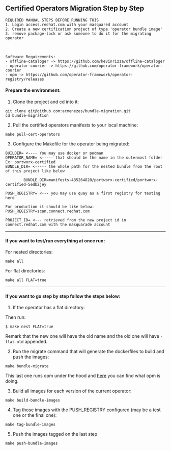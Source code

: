 ## Certified Operators Migration Step by Step

    REQUIRED MANUAL STEPS BEFORE RUNNING THIS
    1. Login access.redhat.com with your masquared account 
    2. Create a new certification project of type 'operator bundle image'
    3. remove package-lock or ask someone to do it for the migrating operator
  </br>

    Software Requirements:
    - offline-cataloger -> https://github.com/kevinrizza/offline-cataloger
    - operator-courier -> https://github.com/operator-framework/operator-courier
    - opm -> https://github.com/operator-framework/operator-registry/releases

#### Prepare the environment:

1) Clone the project and cd into it:
```
git clone git@github.com:acmenezes/bundle-migration.git
cd bundle-migration
```

2) Pull the certified operators manifests to your local machine:
```
make pull-cert-operators
```

3) Configure the Makefile for the operator being migrated:

```
BUILDER= <---- You may use docker or podman
OPERATOR_NAME= <----- that should be the name in the outermost folder Ex: portworx-certified
BUNDLE_DIR= <----- the whole path for the nested bundle from the root of this project like below

        BUNDLE_DIR=manifests-435264820/portworx-certified/portworx-certified-5edb2jey

PUSH_REGISTRY= <--- you may use quay as a first registry for testing here

For production it should be like below:
PUSH_REGISTRY=scan.connect.redhat.com

PROJECT_ID= <--- retrieved from the new project id in connect.redhat.com with the masquarade account
```
---

#### If you want to test/run everything at once run:

For nested directories:
```
make all
```

For flat directories:
```
make all FLAT=true
```

---

#### If you want to go step by step follow the steps below:

1) If the operator has a flat directory:

Then run:
```
$ make nest FLAT=true
```
Remark that the new one will have the old name and the old one will have `-flat-old` appended.

2) Run the migrate command that will generate the dockerfiles to build and push the images:
```
make bundle-migrate
```
This last one runs opm under the hood and [here](docs/opm_alpha_generate.md) you can find what opm is doing.

3) Build all images for each version of the current operator:
```
make build-bundle-images
```

4) Tag those images with the PUSH_REGISTRY configured (may be a test one or the final one):
```
make tag-bundle-images
```

5) Push the images tagged on the last step
```
make push-bundle-images
```
